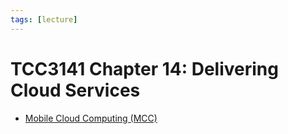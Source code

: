 ```yaml
---
tags: [lecture]
---
```


# TCC3141 Chapter 14: Delivering Cloud Services

- [Mobile Cloud Computing (MCC)](202401282045.md)
